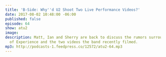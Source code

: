 ```yaml
---
title: 'B-Side: Why''d U2 Shoot Two Live Performance Videos?'
date: 2017-08-02 10:48:00 -06:00
published: false
episode: 64
show: atu2
image: 
description: Matt, Ian and Sherry are back to discuss the rumors surrounding Songs
  of Experience and the two videos the band recently filmed.
mp3: http://podcasts-1.feedpress.co/12572/atu2-64.mp3
---
```



